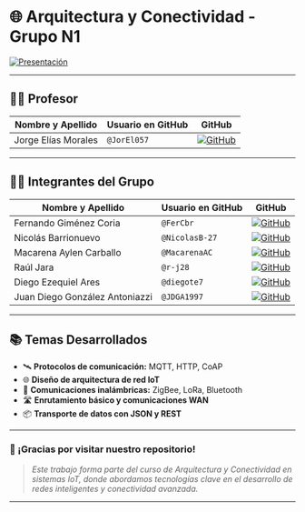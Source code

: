 # 🌐 Arquitectura y Conectividad - Grupo N1

[![Presentación](https://i.postimg.cc/4yHKDMpw/Presentacion.jpg)](https://postimg.cc/N2YfTdJr)

---

## 👨‍🏫 Profesor

| Nombre y Apellido       | Usuario en GitHub | GitHub |
|-------------------------|-------------------|--------|
| Jorge Elías Morales     | `@JorEl057`       | [![GitHub](https://img.shields.io/badge/github-%23121011.svg?&style=for-the-badge&logo=github&logoColor=white)](https://github.com/JorEl057) |

---

## 👨‍💻 Integrantes del Grupo

| Nombre y Apellido                  | Usuario en GitHub | GitHub |
|-----------------------------------|-------------------|--------|
| Fernando Giménez Coria            | `@FerCbr`         | [![GitHub](https://img.shields.io/badge/github-%23121011.svg?&style=for-the-badge&logo=github&logoColor=white)](https://github.com/FerCbr) |
| Nicolás Barrionuevo               | `@NicolasB-27`    | [![GitHub](https://img.shields.io/badge/github-%23121011.svg?&style=for-the-badge&logo=github&logoColor=white)](https://github.com/NicolasB-27) |
| Macarena Aylen Carballo           | `@MacarenaAC`     | [![GitHub](https://img.shields.io/badge/github-%23121011.svg?&style=for-the-badge&logo=github&logoColor=white)](https://github.com/MacarenaAC) |
| Raúl Jara                         | `@r-j28`          | [![GitHub](https://img.shields.io/badge/github-%23121011.svg?&style=for-the-badge&logo=github&logoColor=white)](https://github.com/r-j28) |
| Diego Ezequiel Ares               | `@diegote7`       | [![GitHub](https://img.shields.io/badge/github-%23121011.svg?&style=for-the-badge&logo=github&logoColor=white)](https://github.com/diegote7) |
| Juan Diego González Antoniazzi   | `@JDGA1997`       | [![GitHub](https://img.shields.io/badge/github-%23121011.svg?&style=for-the-badge&logo=github&logoColor=white)](https://github.com/JDGA1997) |

---

## 📚 Temas Desarrollados

- 🛰️ **Protocolos de comunicación:** MQTT, HTTP, CoAP  
- 🌐 **Diseño de arquitectura de red IoT**  
- 📡 **Comunicaciones inalámbricas:** ZigBee, LoRa, Bluetooth  
- 🛣️ **Enrutamiento básico y comunicaciones WAN**  
- 📦 **Transporte de datos con JSON y REST**

---

### 🚀 ¡Gracias por visitar nuestro repositorio!

> _Este trabajo forma parte del curso de Arquitectura y Conectividad en sistemas IoT, donde abordamos tecnologías clave en el desarrollo de redes inteligentes y conectividad avanzada._

---

